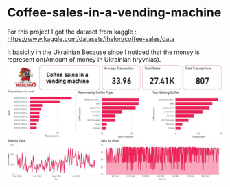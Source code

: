 # Coffee-sales-in-a-vending-machine 
For this project I got the dataset from kaggle : https://www.kaggle.com/datasets/ihelon/coffee-sales/data 

It basiclly in the Ukrainian Because since I noticed that the money is represent on(Amount of money in Ukrainian hryvnias). 
![ALT TEXT](https://github.com/MaoKimlang/Coffee-sales-in-a-vending-machine/blob/main/Capture.JPG)

